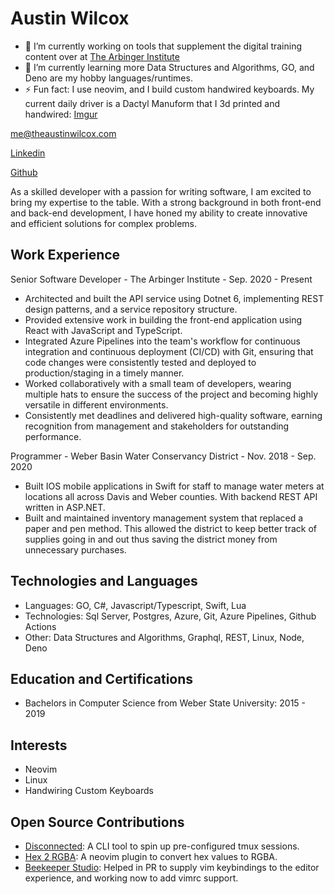 # Austin Wilcox
- 🔭 I’m currently working on tools that supplement the digital training content over at [The Arbinger Institute](https://arbinger.com)
- 🌱 I’m currently learning more Data Structures and Algorithms, GO, and Deno are my hobby languages/runtimes.
- ⚡ Fun fact: I use neovim, and I build custom handwired keyboards. My current daily driver is a Dactyl Manuform that I 3d printed and handwired: [Imgur](https://i.imgur.com/JaExLg3.jpg)

[me@theaustinwilcox.com](mailto:me@theaustinwilcox.com)

[Linkedin](https://www.linkedin.com/in/austin-wilcox-3193a4106/)

[Github](https://github.com/austinwilcox)

As a skilled developer with a passion for writing software, I am excited to bring my expertise to the table. With a strong background in both front-end and back-end development, I have honed my ability to create innovative and efficient solutions for complex problems.
## Work Experience
Senior Software Developer - The Arbinger Institute - Sep. 2020 - Present
- Architected and built the API service using Dotnet 6, implementing REST design patterns, and a service repository structure.
- Provided extensive work in building the front-end application using React with JavaScript and TypeScript.
- Integrated Azure Pipelines into the team's workflow for continuous integration and continuous deployment (CI/CD) with Git, ensuring that code changes were consistently tested and deployed to production/staging in a timely manner.
- Worked collaboratively with a small team of developers, wearing multiple hats to ensure the success of the project and becoming highly versatile in different environments.
- Consistently met deadlines and delivered high-quality software, earning recognition from management and stakeholders for outstanding performance.

Programmer - Weber Basin Water Conservancy District - Nov. 2018 - Sep. 2020
- Built IOS mobile applications in Swift for staff to manage water meters at locations all across Davis and Weber counties. With backend REST API written in ASP.NET.
- Built and maintained inventory management system that replaced a paper and pen method. This allowed the district to keep better track of supplies going in and out thus saving the district money from unnecessary purchases.
## Technologies and Languages
- Languages: GO, C#, Javascript/Typescript, Swift, Lua
- Technologies: Sql Server, Postgres, Azure, Git, Azure Pipelines, Github Actions
- Other: Data Structures and Algorithms, Graphql, REST, Linux, Node, Deno
## Education and Certifications
- Bachelors in Computer Science from Weber State University: 2015 - 2019
## Interests
- Neovim
- Linux
- Handwiring Custom Keyboards
## Open Source Contributions
- [Disconnected](https://github.com/austinwilcox/disconnected): A CLI tool to spin up pre-configured tmux sessions.
- [Hex 2 RGBA](https://github.com/austinwilcox/hex2rgba): A neovim plugin to convert hex values to RGBA.
- [Beekeeper Studio](https://github.com/beekeeper-studio/beekeeper-studio): Helped in PR to supply vim keybindings to the editor experience, and working now to add vimrc support.
